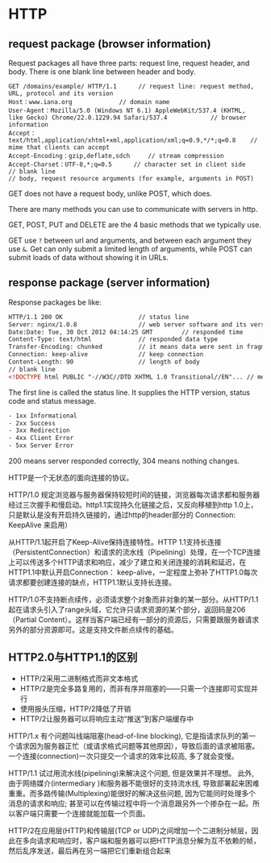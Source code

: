 # HTTP 

## request package (browser information)

Request packages all have three parts: request line, request header, and body. There is one blank line between header and body.

```http
GET /domains/example/ HTTP/1.1      // request line: request method, URL, protocol and its version
Host：www.iana.org             // domain name
User-Agent：Mozilla/5.0 (Windows NT 6.1) AppleWebKit/537.4 (KHTML, like Gecko) Chrome/22.0.1229.94 Safari/537.4            // browser information
Accept：text/html,application/xhtml+xml,application/xml;q=0.9,*/*;q=0.8    // mime that clients can accept
Accept-Encoding：gzip,deflate,sdch     // stream compression
Accept-Charset：UTF-8,*;q=0.5      // character set in client side
// blank line
// body, request resource arguments (for example, arguments in POST)
```

GET does not have a request body, unlike POST, which does.

There are many methods you can use to communicate with servers in http.

GET, POST, PUT and DELETE are the 4 basic methods that we typically use.

GET use `?` between url and arguments, and between each argument they use `&`. Get can only submit a limited length of arguments, while POST can submit loads of data without showing it in URLs.

## response package (server information)

Response packages be like:

```html
HTTP/1.1 200 OK                     // status line
Server: nginx/1.0.8                 // web server software and its version in the server machine
Date:Date: Tue, 30 Oct 2012 04:14:25 GMT        // responded time
Content-Type: text/html             // responded data type
Transfer-Encoding: chunked          // it means data were sent in fragments
Connection: keep-alive              // keep connection
Content-Length: 90                  // length of body
// blank line
<!DOCTYPE html PUBLIC "-//W3C//DTD XHTML 1.0 Transitional//EN"... // message body
```

The first line is called the status line. It supplies the HTTP version, status code and status message.

```html
- 1xx Informational
- 2xx Success
- 3xx Redirection
- 4xx Client Error
- 5xx Server Error
```

200 means server responded correctly, 304 means nothing changes.

HTTP是一个无状态的面向连接的协议。

HTTP/1.0 规定浏览器与服务器保持较短时间的链接，浏览器每次请求都和服务器经过三次握手和慢启动。http1.1实现持久化链接之后，又反向移植到http 1.0上，只是默认是没有开启持久链接的，通过http的header部分的 Connection: KeepAlive 来启用）

从HTTP/1.1起开启了Keep-Alive保持连接特性。HTTP 1.1支持长连接（PersistentConnection）和请求的流水线（Pipelining）处理，在一个TCP连接上可以传送多个HTTP请求和响应，减少了建立和关闭连接的消耗和延迟，在HTTP1.1中默认开启Connection： keep-alive，一定程度上弥补了HTTP1.0每次请求都要创建连接的缺点，HTTP1.1默认支持长连接。

HTTP/1.0不支持断点续传，必须请求整个对象而非对象的某一部分。从HTTP/1.1起在请求头引入了range头域，它允许只请求资源的某个部分，返回码是206（Partial Content）。这样当客户端已经有一部分的资源后，只需要跟服务器请求另外的部分资源即可。这是支持文件断点续传的基础。

## HTTP2.0与HTTP1.1的区别

- HTTP/2采用二进制格式而非文本格式
- HTTP/2是完全多路复用的，而非有序并阻塞的——只需一个连接即可实现并行
- 使用报头压缩，HTTP/2降低了开销
- HTTP/2让服务器可以将响应主动“推送”到客户端缓存中

HTTP/1.x 有个问题叫线端阻塞(head-of-line blocking), 它是指请求队列的第一个请求因为服务器正忙（或请求格式问题等其他原因），导致后面的请求被阻塞。一个连接(connection)一次只提交一个请求的效率比较高, 多了就会变慢。

HTTP/1.1 试过用流水线(pipelining)来解决这个问题, 但是效果并不理想。 此外, 由于网络媒介(intermediary )和服务器不能很好的支持流水线, 导致部署起来困难重重。而多路传输(Multiplexing)能很好的解决这些问题, 因为它能同时处理多个消息的请求和响应; 甚至可以在传输过程中将一个消息跟另外一个掺杂在一起。所以客户端只需要一个连接就能加载一个页面。

HTTP/2在应用层(HTTP)和传输层(TCP or UDP)之间增加一个二进制分帧层，因此在多向请求和响应时，客户端和服务器可以把HTTP消息分解为互不依赖的帧，然后乱序发送，最后再在另一端把它们重新组合起来
